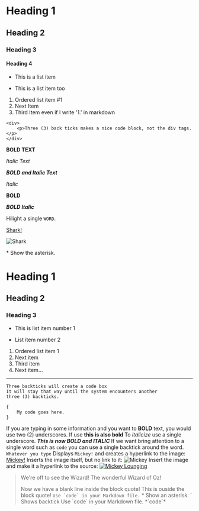 # Heading 1
## Heading 2
### Heading 3
#### Heading 4

* This is a list item
- This is a list item too

1. Ordered list item #1
2. Next Item
1. Third Item even if I write '1.' in markdown

```
<div>
    <p>Three (3) back ticks makes a nice code block, not the div tags.</p>
</div>
```

__BOLD TEXT__

_Italic Text_

___BOLD and Italic Text___

*Italic*

**BOLD**

***BOLD Italic***

Hilight a single `WORD`.

[Shark!](https://static01.nyt.com/images/2020/08/12/multimedia/00xp-shark/merlin_102239914_6de5d563-4aaa-44d7-bdb0-2a263e515181-superJumbo.jpg)

![Shark](https://static01.nyt.com/images/2020/08/12/multimedia/00xp-shark/merlin_102239914_6de5d563-4aaa-44d7-bdb0-2a263e515181-superJumbo.jpg)

\* Show the asterisk.

# Heading 1
## Heading 2
### Heading 3
* This is list item number 1
- List item number 2
1. Ordered list item 1
2. Next item
1. Third item
42. Next item...
---
```
Three backticks will create a code box
It will stay that way until the system encounters another
three (3) backticks.
```
```
{
    My code goes here.
}
```
If you are typing in some information and you want to __BOLD__ text, you would use two (2) underscores.
If use **this is also bold**
To _italicize_ use a single underscore.
___This is now BOLD and ITALIC___
If we want bring attention to a single word such as `code` you can use a single backtick around the word.
`Whatever you type`
Displays `Mickey!` and creates a hyperlink to the image:
[Mickey!](https://toppng.com/uploads/preview/mickey-mouse-11530968610bkjpvgdnv6.png)
Inserts the image itself, but no link to it:
![Mickey](https://toppng.com/uploads/preview/mickey-mouse-11530968610bkjpvgdnv6.png)
Insert the image and make it a hyperlink to the source:
[![Mickey Lounging](https://toppng.com/uploads/preview/mickey-mouse-11530968610bkjpvgdnv6.png)](https://toppng.com/uploads/preview/mickey-mouse-11530968610bkjpvgdnv6.png)
>We're off to see the Wizard! The wonderful Wizard of Oz!
>
>Now we have a blank line inside the block quote!
This is ouside the block quote!
``Use `code` in your Markdown file.``
\* Show an asterisk.
\` Shows backtick
Use \`code\` in your Markdown file.
>\*\`code\`\*